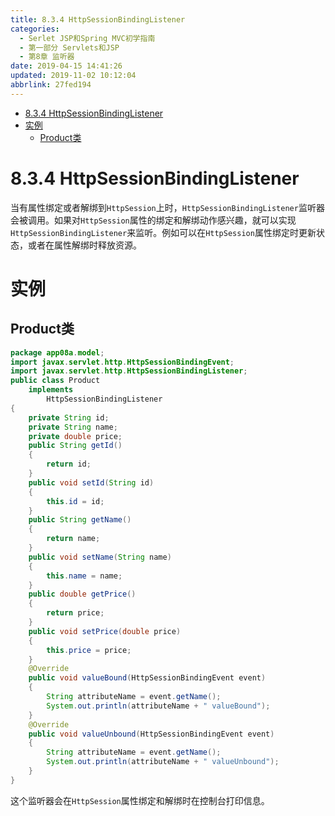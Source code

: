 ```yaml
---
title: 8.3.4 HttpSessionBindingListener
categories: 
  - Serlet JSP和Spring MVC初学指南
  - 第一部分 Servlets和JSP
  - 第8章 监听器
date: 2019-04-15 14:41:26
updated: 2019-11-02 10:12:04
abbrlink: 27fed194
---
```

<div id='my_toc'>

- [8.3.4 HttpSessionBindingListener](/JavaReadingNotes/27fed194/#8-3-4-HttpSessionBindingListener)
- [实例](/JavaReadingNotes/27fed194/#实例)
    - [Product类](/JavaReadingNotes/27fed194/#Product类)

</div>
<!--more-->
<script>if (navigator.platform.toLowerCase() == 'win32'){document.getElementById('my_toc').style.display = 'none';}</script>

<!--end-->
# 8.3.4 HttpSessionBindingListener #
当有属性绑定或者解绑到`HttpSession`上时，`HttpSessionBindingListener`监听器会被调用。如果对`HttpSession`属性的绑定和解绑动作感兴趣，就可以实现`HttpSessionBindingListener`来监听。例如可以在`HttpSession`属性绑定时更新状态，或者在属性解绑时释放资源。
# 实例 #
## Product类 ##
```java
package app08a.model;
import javax.servlet.http.HttpSessionBindingEvent;
import javax.servlet.http.HttpSessionBindingListener;
public class Product
    implements
        HttpSessionBindingListener
{
    private String id;
    private String name;
    private double price;
    public String getId()
    {
        return id;
    }
    public void setId(String id)
    {
        this.id = id;
    }
    public String getName()
    {
        return name;
    }
    public void setName(String name)
    {
        this.name = name;
    }
    public double getPrice()
    {
        return price;
    }
    public void setPrice(double price)
    {
        this.price = price;
    }
    @Override
    public void valueBound(HttpSessionBindingEvent event)
    {
        String attributeName = event.getName();
        System.out.println(attributeName + " valueBound");
    }
    @Override
    public void valueUnbound(HttpSessionBindingEvent event)
    {
        String attributeName = event.getName();
        System.out.println(attributeName + " valueUnbound");
    }
}
```
这个监听器会在`HttpSession`属性绑定和解绑时在控制台打印信息。

